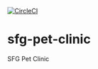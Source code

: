 [![CircleCI](https://circleci.com/gh/ardatosun/sfg-pet-clinic.svg?style=svg)](https://circleci.com/gh/ardatosun/sfg-pet-clinic)
# sfg-pet-clinic
SFG Pet Clinic